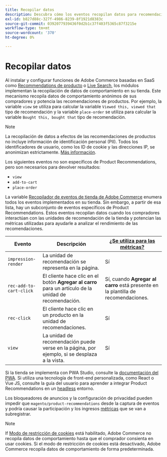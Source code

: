 ```yaml
---
title: Recopilar datos
description: Descubra cómo los eventos recopilan datos para recomendaciones de productos.
exl-id: b827d88c-327f-4986-8239-8f1921d8383c
source-git-commit: 0392077939436f0d2b1c37f403f5365c87f3215e
workflow-type: tm+mt
source-wordcount: '370'
ht-degree: 0%

---
```


# Recopilar datos

Al instalar y configurar funciones de Adobe Commerce basadas en SaaS como [Recommendations de producto](install-configure.md) o [Live Search](https://experienceleague.adobe.com/docs/commerce-merchant-services/live-search/onboard/install.html), los módulos implementan la recopilación de datos de comportamiento en su tienda. Este mecanismo recopila datos de comportamiento anónimos de sus compradores y potencia las recomendaciones de productos. Por ejemplo, la variable `view` se utiliza para calcular la variable `Viewed this, viewed that` tipo de recomendación y la variable `place-order` se utiliza para calcular la variable `Bought this, bought that` tipo de recomendación.

>[!NOTE]
>
>La recopilación de datos a efectos de las recomendaciones de productos no incluye información de identificación personal (PII). Todos los identificadores de usuario, como los ID de cookie y las direcciones IP, se anonimizan estrictamente. [Más información](https://www.adobe.com/privacy/experience-cloud.html).

Los siguientes eventos no son específicos de Product Recommendations, pero son necesarios para devolver resultados:

- `view`
- `add-to-cart`
- `place-order`

La variable [Recopilador de eventos de tienda de Adobe Commerce](https://developer.adobe.com/commerce/services/shared-services/storefront-events/collector/#quick-start) enumera todos los eventos implementados en su tienda. Sin embargo, a partir de esa lista, hay un subconjunto de eventos específicos de Product Recommendations. Estos eventos recopilan datos cuando los compradores interactúan con las unidades de recomendación de la tienda y potencian las métricas utilizadas para ayudarle a analizar el rendimiento de las recomendaciones.

| Evento | Descripción | [¿Se utiliza para las métricas?](workspace.md) |
| --- | --- | --- |
| `impression-render` | La unidad de recomendación se representa en la página. | Sí |
| `rec-add-to-cart-click` | El cliente hace clic en el botón **Agregar al carro** para un artículo de la unidad de recomendación. | Sí, cuando **Agregar al carro** está presente en la plantilla de recomendaciones. |
| `rec-click` | El cliente hace clic en un producto en la unidad de recomendaciones. | Sí |
| `view` | La unidad de recomendación puede verse en la página, por ejemplo, si se desplaza a la vista. | Sí |

Si la tienda se implementa con PWA Studio, consulte la [documentación del PWA](https://developer.adobe.com/commerce/pwa-studio/integrations/product-recommendations/). Si utiliza una tecnología de front-end personalizada, como React o Vue JS, consulte la guía del usuario para aprender a integrar Product Recommendations en un [headless](headless.md) entorno.

Los bloqueadores de anuncios y la configuración de privacidad pueden impedir que `magento/product-recommendations` desde la captura de eventos y podría causar la participación y los ingresos [métricas](workspace.md) que se van a subregistrar.

>[!NOTE]
>
>If [Modo de restricción de cookies](https://experienceleague.adobe.com/docs/commerce-admin/start/compliance/privacy/compliance-cookie-law.html) está habilitado, Adobe Commerce no recopila datos de comportamiento hasta que el comprador consienta en usar cookies. Si el modo de restricción de cookies está desactivado, Adobe Commerce recopila datos de comportamiento de forma predeterminada.
